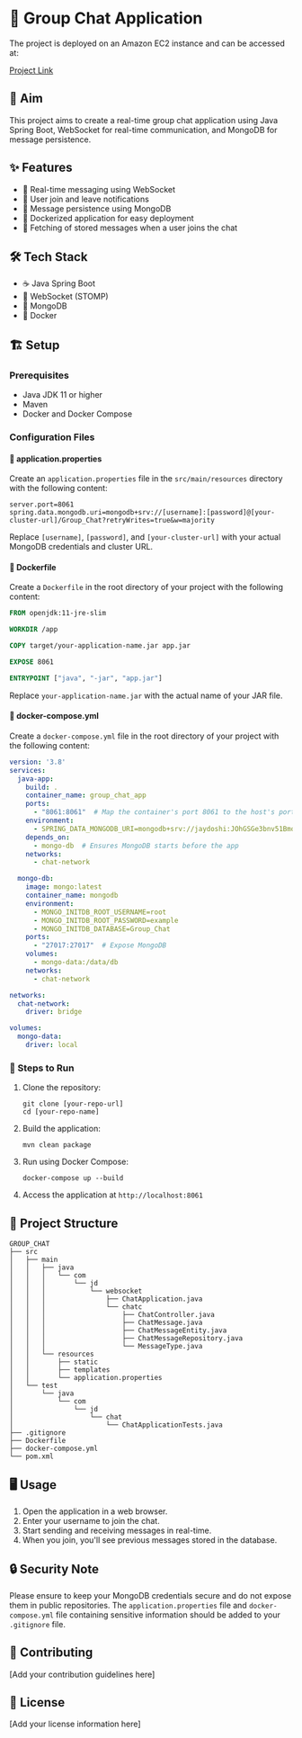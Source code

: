 # 💬 Group Chat Application

The project is deployed on an Amazon EC2 instance and can be accessed at:

[Project Link](http://13.60.19.69:8070/)

## 🎯 Aim
This project aims to create a real-time group chat application using Java Spring Boot, WebSocket for real-time communication, and MongoDB for message persistence.

## ✨ Features
- 🚀 Real-time messaging using WebSocket
- 🚪 User join and leave notifications
- 💾 Message persistence using MongoDB
- 🐳 Dockerized application for easy deployment
- 📜 Fetching of stored messages when a user joins the chat

## 🛠️ Tech Stack
- ☕ Java Spring Boot
- 🔌 WebSocket (STOMP)
- 🍃 MongoDB
- 🐳 Docker

## 🏗️ Setup

### Prerequisites
- Java JDK 11 or higher
- Maven
- Docker and Docker Compose

### Configuration Files

#### 📄 application.properties
Create an `application.properties` file in the `src/main/resources` directory with the following content:

```properties
server.port=8061
spring.data.mongodb.uri=mongodb+srv://[username]:[password]@[your-cluster-url]/Group_Chat?retryWrites=true&w=majority
```

Replace `[username]`, `[password]`, and `[your-cluster-url]` with your actual MongoDB credentials and cluster URL.

#### 🐳 Dockerfile
Create a `Dockerfile` in the root directory of your project with the following content:

```dockerfile
FROM openjdk:11-jre-slim

WORKDIR /app

COPY target/your-application-name.jar app.jar

EXPOSE 8061

ENTRYPOINT ["java", "-jar", "app.jar"]
```

Replace `your-application-name.jar` with the actual name of your JAR file.

#### 🐳 docker-compose.yml
Create a `docker-compose.yml` file in the root directory of your project with the following content:

```yaml
version: '3.8'
services:
  java-app:
    build: .
    container_name: group_chat_app
    ports:
      - "8061:8061"  # Map the container's port 8061 to the host's port 8061
    environment:
      - SPRING_DATA_MONGODB_URI=mongodb+srv://jaydoshi:JOhGSGe3bnv51Bmo@cluster0.99n0tun.mongodb.net/Group_Chat?retryWrites=true&w=majority  # MongoDB URI for local MongoDB (if used)
    depends_on:
      - mongo-db  # Ensures MongoDB starts before the app
    networks:
      - chat-network

  mongo-db:
    image: mongo:latest
    container_name: mongodb
    environment:
      - MONGO_INITDB_ROOT_USERNAME=root
      - MONGO_INITDB_ROOT_PASSWORD=example
      - MONGO_INITDB_DATABASE=Group_Chat
    ports:
      - "27017:27017"  # Expose MongoDB
    volumes:
      - mongo-data:/data/db
    networks:
      - chat-network

networks:
  chat-network:
    driver: bridge

volumes:
  mongo-data:
    driver: local
```

### 🚀 Steps to Run

1. Clone the repository:
   ```
   git clone [your-repo-url]
   cd [your-repo-name]
   ```

2. Build the application:
   ```
   mvn clean package
   ```

3. Run using Docker Compose:
   ```
   docker-compose up --build
   ```

4. Access the application at `http://localhost:8061`

## 📁 Project Structure

```
GROUP_CHAT
├── src
│   ├── main
│   │   ├── java
│   │   │   └── com
│   │   │       └── jd
│   │   │           └── websocket
│   │   │               ├── ChatApplication.java
│   │   │               └── chatc
│   │   │                   ├── ChatController.java
│   │   │                   ├── ChatMessage.java
│   │   │                   ├── ChatMessageEntity.java
│   │   │                   ├── ChatMessageRepository.java
│   │   │                   └── MessageType.java
│   │   └── resources
│   │       ├── static
│   │       ├── templates
│   │       └── application.properties
│   └── test
│       └── java
│           └── com
│               └── jd
│                   └── chat
│                       └── ChatApplicationTests.java
├── .gitignore
├── Dockerfile
├── docker-compose.yml
└── pom.xml
```

## 🖥️ Usage

1. Open the application in a web browser.
2. Enter your username to join the chat.
3. Start sending and receiving messages in real-time.
4. When you join, you'll see previous messages stored in the database.

## 🔒 Security Note

Please ensure to keep your MongoDB credentials secure and do not expose them in public repositories. The `application.properties` file and `docker-compose.yml` file containing sensitive information should be added to your `.gitignore` file.

## 🤝 Contributing

[Add your contribution guidelines here]

## 📄 License

[Add your license information here]
